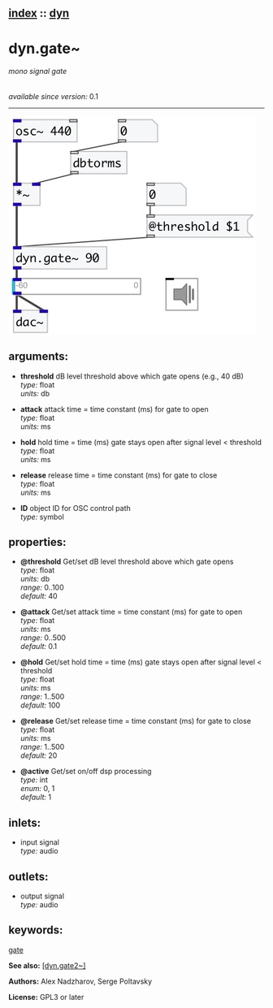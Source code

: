 [index](index.html) :: [dyn](category_dyn.html)
---

# dyn.gate~

###### mono signal gate

*available since version:* 0.1

---




[![example](../examples/img/dyn.gate~.jpg)](../examples/pd/dyn.gate~.pd)



## arguments:

* **threshold**
dB level threshold above which gate opens (e.g., 40 dB)<br>
_type:_ float<br>
_units:_ db<br>

* **attack**
attack time = time constant (ms) for gate to open<br>
_type:_ float<br>
_units:_ ms<br>

* **hold**
hold time = time (ms) gate stays open after signal level &lt; threshold<br>
_type:_ float<br>
_units:_ ms<br>

* **release**
release time = time constant (ms) for gate to close<br>
_type:_ float<br>
_units:_ ms<br>

* **ID**
object ID for OSC control path<br>
_type:_ symbol<br>





## properties:

* **@threshold** 
Get/set dB level threshold above which gate opens<br>
_type:_ float<br>
_units:_ db<br>
_range:_ 0..100<br>
_default:_ 40<br>

* **@attack** 
Get/set attack time = time constant (ms) for gate to open<br>
_type:_ float<br>
_units:_ ms<br>
_range:_ 0..500<br>
_default:_ 0.1<br>

* **@hold** 
Get/set hold time = time (ms) gate stays open after signal level &lt; threshold<br>
_type:_ float<br>
_units:_ ms<br>
_range:_ 1..500<br>
_default:_ 100<br>

* **@release** 
Get/set release time = time constant (ms) for gate to close<br>
_type:_ float<br>
_units:_ ms<br>
_range:_ 1..500<br>
_default:_ 20<br>

* **@active** 
Get/set on/off dsp processing<br>
_type:_ int<br>
_enum:_ 0, 1<br>
_default:_ 1<br>



## inlets:

* input signal<br>
_type:_ audio



## outlets:

* output signal<br>
_type:_ audio



## keywords:

[gate](keywords/gate.html)



**See also:**
[\[dyn.gate2~\]](dyn.gate2~.html)




**Authors:** Alex Nadzharov, Serge Poltavsky




**License:** GPL3 or later





